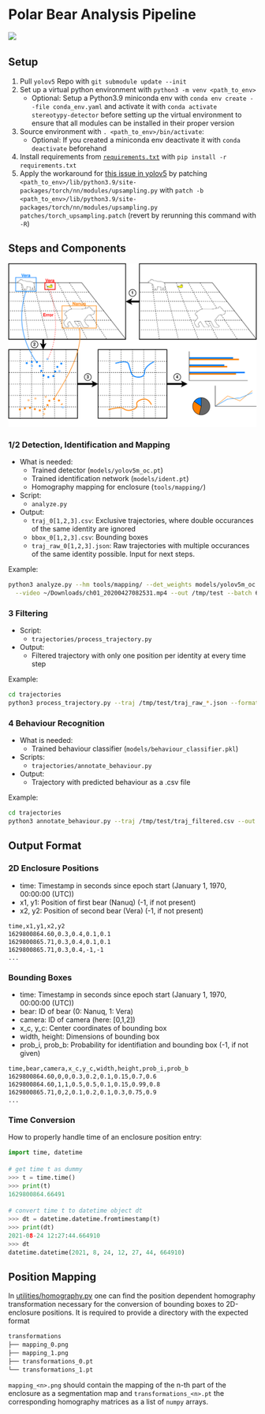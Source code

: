 # Polar Bear Analysis Pipeline

![](/Users/eq64opiv/Documents/01_repos/stereotypy-detector/images/Demo_Stereo.gif)

## Setup

1. Pull `yolov5` Repo with `git submodule update --init`
2. Set up a virtual python environment with `python3 -m venv <path_to_env>`
   - Optional: Setup a Python3.9 miniconda env with `conda env create --file conda_env.yaml` and activate it with `conda activate stereotypy-detector` before setting up the virtual environment to ensure that all modules can be installed in their proper version
3. Source environment with `. <path_to_env>/bin/activate`:
   - Optional: If you created a miniconda env deactivate it with `conda deactivate` beforehand
4. Install requirements from [`requirements.txt`](requirements.txt) with `pip install -r requirements.txt`
5. Apply the workaround for [this issue in yolov5](https://github.com/ultralytics/yolov5/issues/6948) by patching `<path_to_env>/lib/python3.9/site-packages/torch/nn/modules/upsampling.py` with `patch -b <path_to_env>/lib/python3.9/site-packages/torch/nn/modules/upsampling.py patches/torch_upsampling.patch` (revert by rerunning this command with `-R`)

## Steps and Components

![pipeline.svg](images/pipeline.svg)

### 1/2 Detection, Identification and Mapping

- What is needed:
  - Trained detector (`models/yolov5m_oc.pt`)
  - Trained identification network (`models/ident.pt`)
  - Homography mapping for enclosure (`tools/mapping/`)
- Script:
  - `analyze.py`
- Output:
  - `traj_0[1,2,3].csv`: Exclusive trajectories, where double occurances of the same identity are ignored
  - `bbox_0[1,2,3].csv`: Bounding boxes
  - `traj_raw_0[1,2,3].json`: Raw trajectories with multiple occurances of the same identity possible. Input for next steps.

Example:

```bash
python3 analyze.py --hm tools/mapping/ --det_weights models/yolov5m_oc.pt --ident_weights models/ident.pt \
  --video ~/Downloads/ch01_20200427082531.mp4 --out /tmp/test --batch 64 --qsize 8 --ident_batch 128 --max_det_t 8 --max_vid_t 4
```

### 3 Filtering

- Script:
  - `trajectories/process_trajectory.py`
- Output:
  - Filtered trajectory with only one position per identity at every time step

Example:

```bash
cd trajectories
python3 process_trajectory.py --traj /tmp/test/traj_raw_*.json --format raw --ex_out /tmp/test/traj_filtered.csv --overlay ../images/PB_Maps_Overlay.png
```

### 4 Behaviour Recognition

- What is needed:
  - Trained behaviour classifier (`models/behaviour_classifier.pkl`)
- Scripts:
  - `trajectories/annotate_behaviour.py`
- Output:
  - Trajectory with predicted behaviour as a .csv file

Example:

```bash
cd trajectories
python3 annotate_behaviour.py --traj /tmp/test/traj_filtered.csv --out /tmp/test/ --clf ../models/behaviour_classifier.pkl --stereo-only
```

## Output Format

### 2D Enclosure Positions

- time: Timestamp in seconds since epoch start (January 1, 1970, 00:00:00 (UTC))
- x1, y1: Position of first bear (Nanuq) (-1, if not present)
- x2, y2: Position of second bear (Vera) (-1, if not present)

```csv
time,x1,y1,x2,y2
1629800864.60,0.3,0.4,0.1,0.1
1629800865.71,0.3,0.4,0.1,0.1
1629800865.71,0.3,0.4,-1,-1
...
```

### Bounding Boxes

- time: Timestamp in seconds since epoch start (January 1, 1970, 00:00:00 (UTC))
- bear: ID of bear (0: Nanuq, 1: Vera)
- camera: ID of camera (here: [0,1,2])
- x_c, y_c: Center coordinates of bounding box
- width, height: Dimensions of bounding box
- prob_i, prob_b: Probability for identifiation and bounding box (-1, if not given)

```csv
time,bear,camera,x_c,y_c,width,height,prob_i,prob_b
1629800864.60,0,0,0.3,0.2,0.1,0.15,0.7,0.6
1629800864.60,1,1,0.5,0.5,0.1,0.15,0.99,0.8
1629800865.71,0,2,0.1,0.2,0.1,0.3,0.75,0.9
...
```

### Time Conversion

How to properly handle time of an enclosure position entry:

```python
import time, datetime

# get time t as dummy
>>> t = time.time()
>>> print(t)
1629800864.66491

# convert time t to datetime object dt
>>> dt = datetime.datetime.fromtimestamp(t)
>>> print(dt)
2021-08-24 12:27:44.664910
>>> dt
datetime.datetime(2021, 8, 24, 12, 27, 44, 664910)
```

## Position Mapping

In [utilities/homography.py](utilities/homography.py) one can find the position dependent homography transformation necessary for the conversion of bounding boxes to 2D-enclosure positions.
It is required to provide a directory with the expected format

```txt
transformations
├── mapping_0.png
├── mapping_1.png
├── transformations_0.pt
└── transformations_1.pt
```

`mapping_<n>.png` should contain the mapping of the n-th part of the enclosure as a segmentation map and `transformations_<n>.pt` the corresponding homography matrices as a list of `numpy` arrays.
